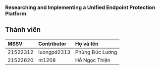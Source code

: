 ### Researching and Implementing a Unified Endpoint Protection Platform
## Thành viên
|MSSV|Contributor|Họ và tên|
|:--------|:-------------|:-----------------------|
|21522312|luongpd2313|Phùng Đức Lương|
|21522620|nt1208|Hồ Ngọc Thiện|
